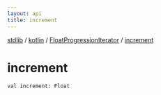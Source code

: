 ```yaml
---
layout: api
title: increment
---
```

[stdlib](../../index.md) / [kotlin](../index.md) / [FloatProgressionIterator](index.md) / [increment](increment.md)

# increment

```
val increment: Float
```
